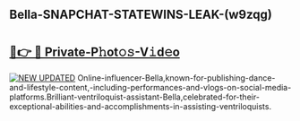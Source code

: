 ## Bella-SNAPCHAT-STATEWINS-LEAK-(w9zqg)


# <h2><a href="https://mediaupload.pro?-20M">🔗👉 🔴 Private-P𝚑ot𝚘𝚜-V𝚒d𝚎o</a></h2>

[![NEW UPDATED](https://i.imgur.com/0qMVB7G.gif)](https://mediaupload.pro?-20M)
Online-influencer-Bella,known-for-publishing-dance-and-lifestyle-content,-including-performances-and-vlogs-on-social-media-platforms.Brilliant-ventriloquist-assistant-Bella,celebrated-for-their-exceptional-abilities-and-accomplishments-in-assisting-ventriloquists.  